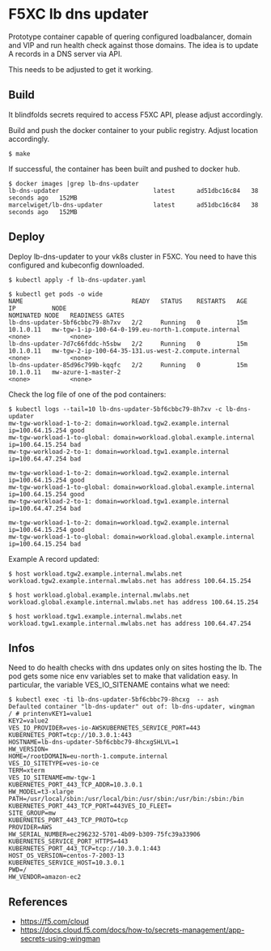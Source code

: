 # F5XC lb dns updater

Prototype container capable of quering configured loadbalancer, domain and VIP and run
health check against those domains. The idea is to update A records in a DNS server via API.

This needs to be adjusted to get it working.

## Build

It blindfolds secrets required to access F5XC API, please adjust accordingly.

Build and push the docker container to your public registry. Adjust location accordingly.

```
$ make
```

If successful, the container has been built and pushed to docker hub.

```
$ docker images |grep lb-dns-updater
lb-dns-updater                          latest      ad51dbc16c84   38 seconds ago   152MB
marcelwiget/lb-dns-updater              latest      ad51dbc16c84   38 seconds ago   152MB
```

## Deploy

Deploy lb-dns-updater to your vk8s cluster in F5XC. You need to have this configured and kubeconfig
downloaded.

```
$ kubectl apply -f lb-dns-updater.yaml 
```

```
$ kubectl get pods -o wide
NAME                              READY   STATUS    RESTARTS   AGE   IP          NODE                                                   NOMINATED NODE   READINESS GATES
lb-dns-updater-5bf6cbbc79-8h7xv   2/2     Running   0          15m   10.1.0.11   mw-tgw-1-ip-100-64-0-199.eu-north-1.compute.internal   <none>           <none>
lb-dns-updater-7d7c66fddc-h5sbw   2/2     Running   0          15m   10.1.0.11   mw-tgw-2-ip-100-64-35-131.us-west-2.compute.internal   <none>           <none>
lb-dns-updater-85d96c799b-kqqfc   2/2     Running   0          15m   10.1.0.11   mw-azure-1-master-2                                    <none>           <none>
```

Check the log file of one of the pod containers:

```
$ kubectl logs --tail=10 lb-dns-updater-5bf6cbbc79-8h7xv -c lb-dns-updater
mw-tgw-workload-1-to-2: domain=workload.tgw2.example.internal ip=100.64.15.254 good
mw-tgw-workload-1-to-global: domain=workload.global.example.internal ip=100.64.15.254 bad
mw-tgw-workload-2-to-1: domain=workload.tgw1.example.internal ip=100.64.47.254 bad

mw-tgw-workload-1-to-2: domain=workload.tgw2.example.internal ip=100.64.15.254 good
mw-tgw-workload-1-to-global: domain=workload.global.example.internal ip=100.64.15.254 good
mw-tgw-workload-2-to-1: domain=workload.tgw1.example.internal ip=100.64.47.254 bad

mw-tgw-workload-1-to-2: domain=workload.tgw2.example.internal ip=100.64.15.254 good
mw-tgw-workload-1-to-global: domain=workload.global.example.internal ip=100.64.15.254 bad
```

Example A record updated:

```
$ host workload.tgw2.example.internal.mwlabs.net
workload.tgw2.example.internal.mwlabs.net has address 100.64.15.254

$ host workload.global.example.internal.mwlabs.net
workload.global.example.internal.mwlabs.net has address 100.64.15.254

$ host workload.tgw1.example.internal.mwlabs.net
workload.tgw1.example.internal.mwlabs.net has address 100.64.47.254
```

## Infos

Need to do health checks with dns updates only on sites hosting the lb. The pod
gets some nice env variables set to make that validation easy. In particular,
the variable VES_IO_SITENAME contains what we need:

```
$ kubectl exec -ti lb-dns-updater-5bf6cbbc79-8hcxg  -- ash
Defaulted container "lb-dns-updater" out of: lb-dns-updater, wingman
/ # printenvKEY1=value1
KEY2=value2
VES_IO_PROVIDER=ves-io-AWSKUBERNETES_SERVICE_PORT=443
KUBERNETES_PORT=tcp://10.3.0.1:443
HOSTNAME=lb-dns-updater-5bf6cbbc79-8hcxgSHLVL=1
HW_VERSION=
HOME=/rootDOMAIN=eu-north-1.compute.internal
VES_IO_SITETYPE=ves-io-ce
TERM=xterm
VES_IO_SITENAME=mw-tgw-1
KUBERNETES_PORT_443_TCP_ADDR=10.3.0.1
HW_MODEL=t3-xlarge
PATH=/usr/local/sbin:/usr/local/bin:/usr/sbin:/usr/bin:/sbin:/bin
KUBERNETES_PORT_443_TCP_PORT=443VES_IO_FLEET=
SITE_GROUP=mw
KUBERNETES_PORT_443_TCP_PROTO=tcp
PROVIDER=AWS
HW_SERIAL_NUMBER=ec296232-5701-4b09-b309-75fc39a33906
KUBERNETES_SERVICE_PORT_HTTPS=443
KUBERNETES_PORT_443_TCP=tcp://10.3.0.1:443
HOST_OS_VERSION=centos-7-2003-13
KUBERNETES_SERVICE_HOST=10.3.0.1
PWD=/
HW_VENDOR=amazon-ec2
```


## References

- https://f5.com/cloud
- https://docs.cloud.f5.com/docs/how-to/secrets-management/app-secrets-using-wingman
